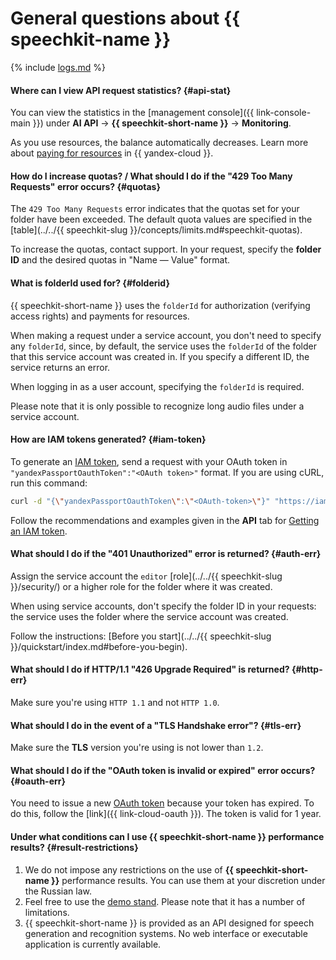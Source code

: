 # General questions about {{ speechkit-name }}

{% include [logs.md](../logs.md) %}

#### Where can I view API request statistics? {#api-stat}

You can view the statistics in the [management console]({{ link-console-main }}) under **AI API** → **{{ speechkit-short-name }}** → **Monitoring**.

As you use resources, the balance automatically decreases. Learn more about [paying for resources](../../billing/payment/index.md) in {{ yandex-cloud }}.

#### How do I increase quotas? / What should I do if the "429 Too Many Requests" error occurs? {#quotas}

The `429 Too Many Requests` error indicates that the quotas set for your folder have been exceeded. The default quota values are specified in the [table](../../{{ speechkit-slug }}/concepts/limits.md#speechkit-quotas).

To increase the quotas, contact support. In your request, specify the **folder ID** and the desired quotas in "Name — Value" format.

#### What is folderId used for? {#folderid}

{{ speechkit-short-name }} uses the `folderId` for authorization (verifying access rights) and payments for resources.

When making a request under a service account, you don't need to specify any `folderId`, since, by default, the service uses the `folderId` of the folder that this service account was created in. If you specify a different ID, the service returns an error.

When logging in as a user account, specifying the `folderId` is required.

Please note that it is only possible to recognize long audio files under a service account.

#### How are IAM tokens generated? {#iam-token}

To generate an [IAM token](../../iam/operations/iam-token/create.md), send a request with your OAuth token in
`"yandexPassportOauthToken":"<OAuth token>"` format. If you are using cURL, run this command:

```bash
curl -d "{\"yandexPassportOauthToken\":\"<OAuth-token>\"}" "https://iam.{{ api-host }}/iam/v1/tokens"
```

Follow the recommendations and examples given in the **API** tab for [Getting an IAM token](../../iam/operations/iam-token/create.md).

#### What should I do if the "401 Unauthorized" error is returned? {#auth-err}

Assign the service account the `editor` [role](../../{{ speechkit-slug }}/security/) or a higher role for the folder where it was created.

When using service accounts, don't specify the folder ID in your requests: the service uses the folder where the service account was created.

Follow the instructions: [Before you start](../../{{ speechkit-slug }}/quickstart/index.md#before-you-begin).

#### What should I do if HTTP/1.1 "426 Upgrade Required" is returned? {#http-err}

Make sure you're using `HTTP 1.1` and not `HTTP 1.0`.

#### What should I do in the event of a "TLS Handshake error"? {#tls-err}

Make sure the **TLS** version you're using is not lower than `1.2`.

#### What should I do if the "OAuth token is invalid or expired" error occurs? {#oauth-err}

You need to issue a new [OAuth token](../../iam/concepts/authorization/oauth-token.md) because your token has expired.
To do this, follow the [link]({{ link-cloud-oauth }}). The token is valid for 1 year.

#### Under what conditions can I use {{ speechkit-short-name }} performance results? {#result-restrictions}

1. We do not impose any restrictions on the use of **{{ speechkit-short-name }}** performance results. You can use them at your discretion under the Russian law.
1. Feel free to use the [demo stand](/services/speechkit#demo). Please note that it has a number of limitations.
1. {{ speechkit-short-name }} is provided as an API designed for speech generation and recognition systems. No web interface or executable application is currently available.
